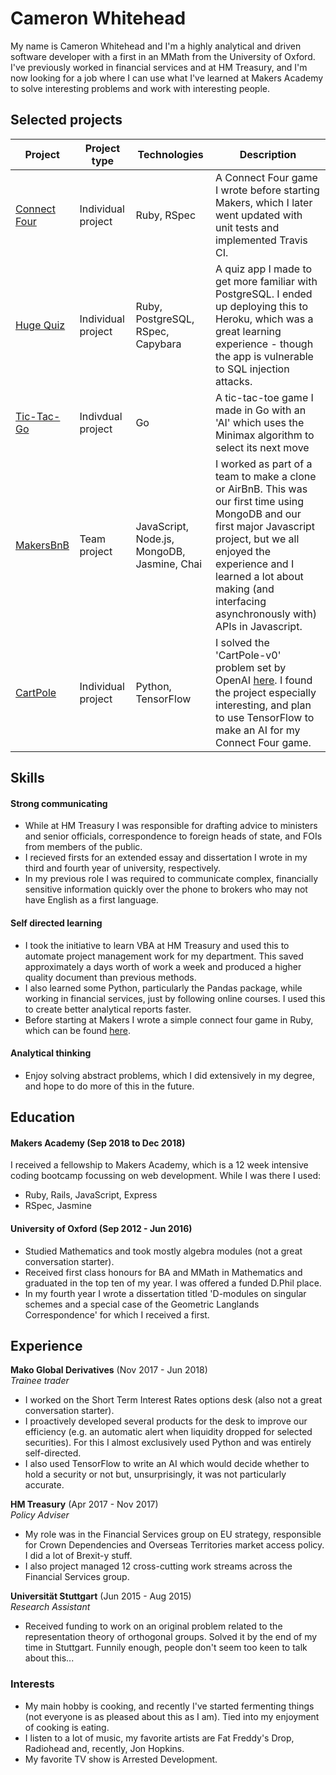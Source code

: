 # Cameron Whitehead

My name is Cameron Whitehead and I'm a highly analytical and driven software developer with a first in an MMath from the University of Oxford. I've previously worked in financial services and at HM Treasury, and I'm now looking for a job where I can use what I've learned at Makers Academy to solve interesting problems and work with interesting people. 


## Selected projects 

| Project | Project type | Technologies | Description | 
|---|---|---|---|
| [Connect Four](https://github.com/camjw/connect_four) | Individual project | Ruby, RSpec | A Connect Four game I wrote before starting Makers, which I later went updated with unit tests and implemented Travis CI.  | 
| [Huge Quiz](https://github.com/camjw/connect_four)  | Individual project | Ruby, PostgreSQL, RSpec, Capybara | A quiz app I made to get more familiar with PostgreSQL. I ended up deploying this to Heroku, which was a great learning experience - though the app is vulnerable to SQL injection attacks. | 
| [Tic-Tac-Go](https://github.com/camjw/tic-tac-go) | Indivdual project | Go | A tic-tac-toe game I made in Go with an 'AI' which uses the Minimax algorithm to select its next move | 
| [MakersBnB](https://github.com/shinyverse/MakersBnB) | Team project | JavaScript, Node.js, MongoDB, Jasmine, Chai | I worked as part of a team to make a clone or AirBnB. This was our first time using MongoDB and our first major Javascript project, but we all enjoyed the experience and I learned a lot about making (and interfacing asynchronously with) APIs in Javascript. | 
| [CartPole](https://www.github.com/camjw/CartPole) | Individual project | Python, TensorFlow | I solved the 'CartPole-v0' problem set by OpenAI [here](https://gym.openai.com/envs/CartPole-v0/). I found the project especially interesting, and plan to use TensorFlow to make an AI for my Connect Four game.|

## Skills

#### Strong communicating

- While at HM Treasury I was responsible for drafting advice to ministers and senior officials, correspondence to foreign heads of state, and FOIs from members of the public.
- I recieved firsts for an extended essay and dissertation I wrote in my third and fourth year of university, respectively.
- In my previous role I was required to communicate complex, financially sensitive information quickly over the phone to brokers who may not have English as a first language. 


#### Self directed learning

- I took the initiative to learn VBA at HM Treasury and used this to automate project management work for my department. This saved approximately a days worth of work a week and produced a higher quality document than previous methods.
- I also learned some Python, particularly the Pandas package, while working in financial services, just by following online courses. I used this to create better analytical reports faster.
- Before starting at Makers I wrote a simple connect four game in Ruby, which can be found [here](https://github.com/camjw/connect_four).


#### Analytical thinking

- Enjoy solving abstract problems, which I did extensively in my degree, and hope to do more of this in the future.


## Education

#### Makers Academy (Sep 2018 to Dec 2018)

I received a fellowship to Makers Academy, which is a 12 week intensive coding bootcamp focussing on web development. While I was there I used:

- Ruby, Rails, JavaScript, Express
- RSpec, Jasmine

#### University of Oxford (Sep 2012 - Jun 2016)

- Studied Mathematics and took mostly algebra modules (not a great conversation starter). 
- Received first class honours for BA and MMath in Mathematics and graduated in the top ten of my year. I was offered a funded D.Phil place. 
- In my fourth year I wrote a dissertation titled 'D-modules on singular schemes and a special case of the Geometric Langlands Correspondence' for which I received a first. 


## Experience

**Mako Global Derivatives** (Nov 2017 - Jun 2018)    
*Trainee trader* 
- I worked on the Short Term Interest Rates options desk (also not a great conversation starter).
- I proactively developed several products for the desk to improve our efficiency (e.g. an automatic alert when liquidity dropped for selected securities). For this I almost exclusively used Python and was entirely self-directed. 
- I also used TensorFlow to write an AI which would decide whether to hold a security or not but, unsurprisingly, it was not particularly accurate. 

**HM Treasury** (Apr 2017 - Nov 2017)    
*Policy Adviser*
- My role was in the Financial Services group on EU strategy, responsible for Crown Dependencies and Overseas Territories market access policy. I did a lot of Brexit-y stuff.
- I also project managed 12 cross-cutting work streams across the Financial Services group.

**Universität Stuttgart** (Jun 2015 - Aug 2015)    
*Research Assistant*
- Received funding to work on an original problem related to the representation theory of orthogonal groups. Solved it by the end of my time in Stuttgart. Funnily enough, people don't seem too keen to talk about this...


### Interests

- My main hobby is cooking, and recently I've started fermenting things (not everyone is as pleased about this as I am). Tied into my enjoyment of cooking is eating.
- I listen to a lot of music, my favorite artists are Fat Freddy's Drop, Radiohead and, recently, Jon Hopkins. 
- My favorite TV show is Arrested Development.

